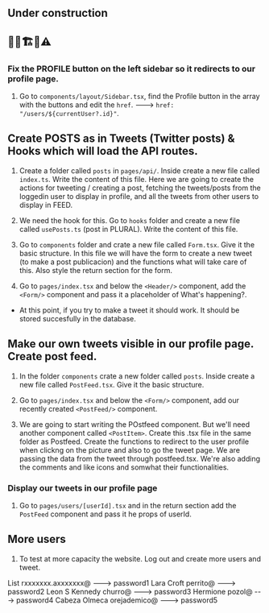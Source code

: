 ## Under construction

## 👷‍♂️🏗️🚧⚠️

### Fix the PROFILE button on the left sidebar so it redirects to our profile page.

1. Go to `components/layout/Sidebar.tsx`, find the Profile button in the array with the buttons and edit the `href`. ---> `href: "/users/${currentUser?.id}"`.

## Create POSTS as in Tweets (Twitter posts) & Hooks which will load the API routes.

1. Create a folder called `posts` in `pages/api/`. Inside create a new file called `index.ts`. Write the content of this file. Here we are going to create the actions for tweeting / creating a post, fetching the tweets/posts from the loggedin user to display in profile, and all the tweets from other users to display in FEED.

2. We need the hook for this. Go to `hooks` folder and create a new file called `usePosts.ts` (post in PLURAL). Write the content of this file.

3. Go to `components` folder and crate a new file called `Form.tsx`. Give it the basic structure. In this file we will have the form to create a new tweet (to make a post publicacion) and the functions what will take care of this. Also style the return section for the form.

4. Go to `pages/index.tsx` and below the `<Header/>` component, add the `<Form/>` component and pass it a placeholder of What's happening?.

-   At this point, if you try to make a tweet it should work. It should be stored succesfully in the database.

## Make our own tweets visible in our profile page. Create post feed.

1. In the folder `components` crate a new folder called `posts`. Inside create a new file called `PostFeed.tsx`. Give it the basic structure.

2. Go to `pages/index.tsx` and below the `<Form/>` component, add our recently created `<PostFeed/>` component.

3. We are going to start writing the POstfeed component. But we'll need another component called `<PostItem>`. Create this .tsx file in the same folder as Postfeed. Create the functions to redirect to the user profile when clickng on the picture and also to go the tweet page. We are passing the data from the tweet through postfeed.tsx. We're also adding the comments and like icons and somwhat their functionalities.

### Display our tweets in our profile page

1. Go to `pages/users/[userId].tsx` and in the return section add the `PostFeed` component and pass it he props of userId.

## More users

1. To test at more capacity the website. Log out and create more users and tweet.

List
rxxxxxxx.axxxxxxx@ ---> password1
Lara Croft perrito@ ---> password2
Leon S Kennedy churro@ ---> password3
Hermione pozol@ ---> password4
Cabeza Olmeca orejademico@ ---> password5
